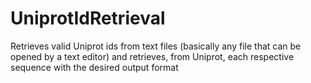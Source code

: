 # UniprotIdRetrieval
Retrieves valid Uniprot ids from text files (basically any file that can be opened by a text editor) and retrieves, from Uniprot, each respective sequence with the desired output format
